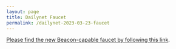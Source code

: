 ```yaml
---
layout: page
title: Dailynet Faucet
permalink: /dailynet-2023-03-23-faucet
---
```


[Please find the new Beacon-capable faucet by following this link](https://faucet.dailynet-2023-03-23.teztnets.xyz).
